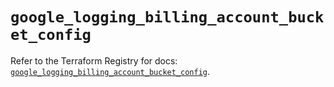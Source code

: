 # `google_logging_billing_account_bucket_config`

Refer to the Terraform Registry for docs: [`google_logging_billing_account_bucket_config`](https://registry.terraform.io/providers/hashicorp/google-beta/5.43.0/docs/resources/google_logging_billing_account_bucket_config).
